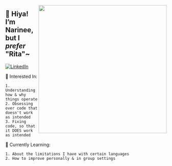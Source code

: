 <img align="right" src="https://user-images.githubusercontent.com/99511890/153737229-5d0beb80-4261-4a1d-aae6-2904a1c5ba98.png" width="400"></img>
## 🌼 Hiya! I’m Narinee, but I *prefer* "Rita"~
[![LinkedIn](https://img.shields.io/badge/linkedin-%230077B5.svg?style=for-the-badge&logo=linkedin&logoColor=white&link=https://www.linkedin.com/in/noppakovat/)](https://www.linkedin.com/in/noppakovat/)

🌻 Interested In:

	1. Understanding how & why things operate
 	2. Obsessing over code that doesn't work as intended
 	3. Fixing code, so that it DOES work as intended
	
🌱 Currently Learning:

	1. About the limitations I have with certain languages
 	2. How to improve personally & in group settings
